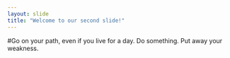 ```yaml
---
layout: slide
title: "Welcome to our second slide!"
---
```

#Go on your path, even if you live for a day. Do something. Put away your weakness. 

